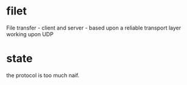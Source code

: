 # filet
File transfer - client and server - based upon a reliable transport layer working upon UDP
# state
the protocol is too much naif.
